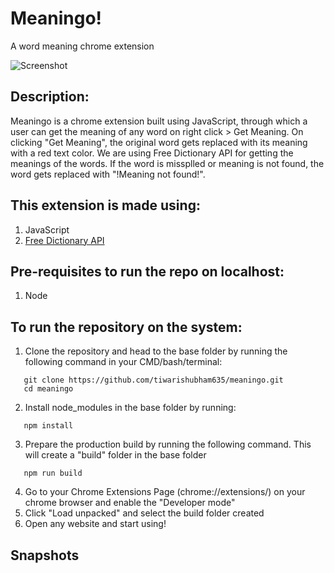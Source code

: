 # Meaningo!

A word meaning chrome extension

![Screenshot](Snapshots/Homepage.jpg)

 ## Description:
 Meaningo is a chrome extension built using JavaScript, through which a user can get the meaning of any word on right click > Get Meaning. On clicking "Get Meaning", the original word gets replaced with its meaning with a red text color. We are using Free Dictionary API for getting the meanings of the words. If the word is missplled or meaning is not found, the word gets replaced with "!Meaning not found!".

 ## This extension is made using:
1. JavaScript
2. [Free Dictionary API](https://dictionaryapi.dev/)

 ## Pre-requisites to run the repo on localhost:
   1. Node
 
 ## To run the repository on the system:
   1. Clone the repository and head to the base folder by running the following command in your CMD/bash/terminal: 
   ```
      git clone https://github.com/tiwarishubham635/meaningo.git
      cd meaningo
   ```
   2. Install node_modules in the base folder by running:
   ```
      npm install
   ```
   3. Prepare the production build by running the following command. This will create a "build" folder in the base folder
   ```
      npm run build
   ```
   4. Go to your Chrome Extensions Page (chrome://extensions/) on your chrome browser and enable the "Developer mode"
   5. Click "Load unpacked" and select the build folder created
   6. Open any website and start using!


 ## Snapshots
